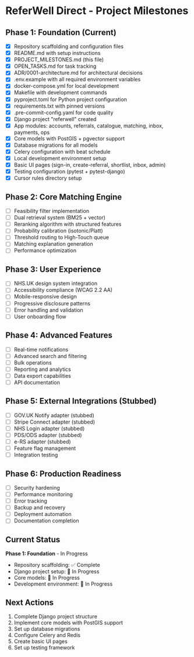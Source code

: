 # ReferWell Direct - Project Milestones

## Phase 1: Foundation (Current)
- [x] Repository scaffolding and configuration files
- [x] README.md with setup instructions
- [x] PROJECT_MILESTONES.md (this file)
- [x] OPEN_TASKS.md for task tracking
- [x] ADR/0001-architecture.md for architectural decisions
- [x] .env.example with all required environment variables
- [x] docker-compose.yml for local development
- [x] Makefile with development commands
- [x] pyproject.toml for Python project configuration
- [x] requirements.txt with pinned versions
- [x] .pre-commit-config.yaml for code quality
- [x] Django project "referwell" created
- [x] App modules: accounts, referrals, catalogue, matching, inbox, payments, ops
- [x] Core models with PostGIS + pgvector support
- [x] Database migrations for all models
- [x] Celery configuration with beat schedule
- [x] Local development environment setup
- [x] Basic UI pages (sign-in, create-referral, shortlist, inbox, admin)
- [x] Testing configuration (pytest + pytest-django)
- [x] Cursor rules directory setup

## Phase 2: Core Matching Engine
- [ ] Feasibility filter implementation
- [ ] Dual retrieval system (BM25 + vector)
- [ ] Reranking algorithm with structured features
- [ ] Probability calibration (isotonic/Platt)
- [ ] Threshold routing to High-Touch queue
- [ ] Matching explanation generation
- [ ] Performance optimization

## Phase 3: User Experience
- [ ] NHS.UK design system integration
- [ ] Accessibility compliance (WCAG 2.2 AA)
- [ ] Mobile-responsive design
- [ ] Progressive disclosure patterns
- [ ] Error handling and validation
- [ ] User onboarding flow

## Phase 4: Advanced Features
- [ ] Real-time notifications
- [ ] Advanced search and filtering
- [ ] Bulk operations
- [ ] Reporting and analytics
- [ ] Data export capabilities
- [ ] API documentation

## Phase 5: External Integrations (Stubbed)
- [ ] GOV.UK Notify adapter (stubbed)
- [ ] Stripe Connect adapter (stubbed)
- [ ] NHS Login adapter (stubbed)
- [ ] PDS/ODS adapter (stubbed)
- [ ] e-RS adapter (stubbed)
- [ ] Feature flag management
- [ ] Integration testing

## Phase 6: Production Readiness
- [ ] Security hardening
- [ ] Performance monitoring
- [ ] Error tracking
- [ ] Backup and recovery
- [ ] Deployment automation
- [ ] Documentation completion

## Current Status
**Phase 1: Foundation** - In Progress
- Repository scaffolding: ✅ Complete
- Django project setup: 🔄 In Progress
- Core models: 🔄 In Progress
- Development environment: 🔄 In Progress

## Next Actions
1. Complete Django project structure
2. Implement core models with PostGIS support
3. Set up database migrations
4. Configure Celery and Redis
5. Create basic UI pages
6. Set up testing framework
